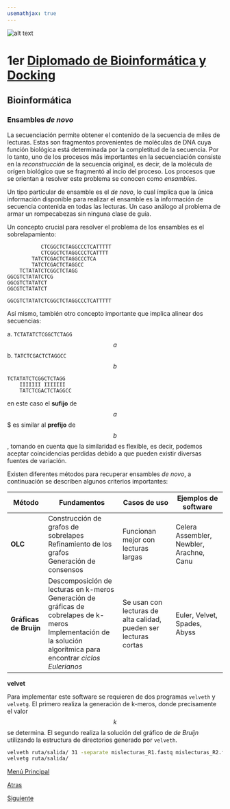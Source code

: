 ```yaml
---
usemathjax: true
---
```

![alt text](https://solariabiodata.com.mx/images/solaria_banner.png "Soluciones de Siguiente Generación")
# 1er [Diplomado de Bioinformática y Docking](./)

## Bioinformática

### Ensambles _de novo_

La secuenciación permite obtener el contenido de la secuencia de miles de lecturas. Estas son fragmentos provenientes de moléculas de DNA cuya función biológica está determinada por la completitud de la secuencia. Por lo tanto, uno de los procesos más importantes en la secuenciación consiste en la _reconstrucción_ de la secuencia original, es decir, de la molécula de orígen biológico que se fragmentó al incio del proceso. Los procesos que se orientan a resolver este problema se conocen como _ensambles_.

Un tipo particular de ensamble es el _de novo_, lo cual ímplica que la única información disponible para realizar el ensamble es la información de secuencia contenida en todas las lecturas. Un caso análogo al problema de armar un rompecabezas sin ninguna clase de guía.

Un concepto crucial para resolver el problema de los ensambles es el sobrelapamiento:

```
           CTCGGCTCTAGGCCCTCATTTTT
           CTCGGCTCTAGGCCCTCATTTT
        TATCTCGACTCTAGGCCCTCA
        TATCTCGACTCTAGGCC
    TCTATATCTCGGCTCTAGG
GGCGTCTATATCTCG
GGCGTCTATATCT
GGCGTCTATATCT
```
```
GGCGTCTATATCTCGGCTCTAGGCCCTCATTTTT
```

Así mismo, también otro concepto importante que implica alinear dos secuencias:

 a. `TCTATATCTCGGCTCTAGG` $$a$$
 b. `TATCTCGACTCTAGGCC` $$b$$

```
TCTATATCTCGGCTCTAGG
    IIIIIII IIIIIII
    TATCTCGACTCTAGGCC
``` 

en este caso el **sufijo** de $$a$$$ es similar al **prefijo** de $$b$$, tomando en cuenta que la similaridad es flexible, es decir, podemos aceptar coincidencias perdidas debido a que pueden existir diversas fuentes de variación.

Existen diferentes métodos para recuperar ensambles _de novo_, a continuación se describen algunos criterios importantes:

| Método | Fundamentos | Casos de uso |  Ejemplos de software |
|--|--|--|--|
| **OLC** | Construcción de grafos de sobrelapes <br> Refinamiento de los grafos <br> Generación de consensos | Funcionan mejor con lecturas largas | Celera Assembler, Newbler, Arachne, Canu |
| **Gráficas de Bruijn** | Descomposición de lecturas en k-meros <br> Generación de gráficas de cobrelapes de k-meros <br> Implementación de la solución algorítmica para encontrar _ciclos Eulerianos_ | Se usan con lecturas de alta calidad, pueden ser lecturas cortas | Euler, Velvet, Spades, Abyss |

**velvet**

Para implementar este software se requieren de dos programas `velveth` y `velvetg`. El primero realiza la generación de k-meros, donde precisamente el valor $$k$$ se determina. El segundo realiza la solución del gráfico de _de Bruijn_ utilizando la estructura de directorios generado por `velveth`.

```bash
velveth ruta/salida/ 31 -separate mislecturas_R1.fastq mislecturas_R2.fastq
velvetg ruta/salida/
```









[Menú Principal](./)

[Atras](./archivosBioinfo)

[Siguiente](./#)
